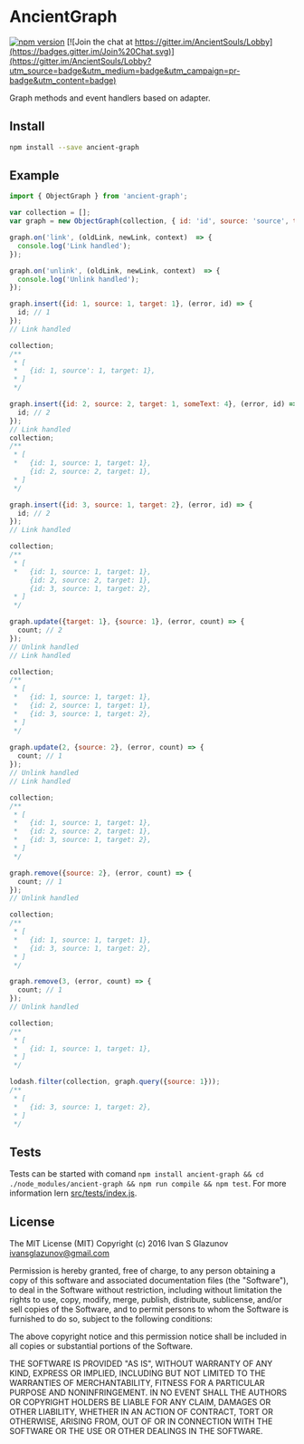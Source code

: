 # AncientGraph

[![npm version](https://badge.fury.io/js/ancient-graph.svg)](https://badge.fury.io/js/ancient-graph)
[![Join the chat at https://gitter.im/AncientSouls/Lobby](https://badges.gitter.im/Join%20Chat.svg)](https://gitter.im/AncientSouls/Lobby?utm_source=badge&utm_medium=badge&utm_campaign=pr-badge&utm_content=badge)

Graph methods and event handlers based on adapter.

## Install
```bash
npm install --save ancient-graph
```

## Example

```js
import { ObjectGraph } from 'ancient-graph';

var collection = [];
var graph = new ObjectGraph(collection, { id: 'id', source: 'source', target: 'target' });

graph.on('link', (oldLink, newLink, context)  => {
  console.log('Link handled');
});

graph.on('unlink', (oldLink, newLink, context)  => {
  console.log('Unlink handled');
});

graph.insert({id: 1, source: 1, target: 1}, (error, id) => {
  id; // 1
}); 
// Link handled

collection; 
/**
 * [
 *   {id: 1, source': 1, target: 1},
 * ]
 */

graph.insert({id: 2, source: 2, target: 1, someText: 4}, (error, id) => {
  id; // 2
});
// Link handled
collection;
/**
 * [
 *   {id: 1, source: 1, target: 1},
     {id: 2, source: 2, target: 1},
 * ]
 */ 

graph.insert({id: 3, source: 1, target: 2}, (error, id) => {
  id; // 2
});
// Link handled

collection; 
/**
 * [
 *   {id: 1, source: 1, target: 1},
     {id: 2, source: 2, target: 1},
     {id: 3, source: 1, target: 2},
 * ]
 */ 

graph.update({target: 1}, {source: 1}, (error, count) => {
  count; // 2
});
// Unlink handled
// Link handled

collection; 
/**
 * [
 *   {id: 1, source: 1, target: 1},
 *   {id: 2, source: 1, target: 1},
 *   {id: 3, source: 1, target: 2},
 * ]
 */ 
 
graph.update(2, {source: 2}, (error, count) => {
  count; // 1
});
// Unlink handled
// Link handled

collection; 
/**
 * [
 *   {id: 1, source: 1, target: 1},
 *   {id: 2, source: 2, target: 1},
 *   {id: 3, source: 1, target: 2},
 * ]
 */

graph.remove({source: 2}, (error, count) => {
  count; // 1
});
// Unlink handled

collection; 
/**
 * [
 *   {id: 1, source: 1, target: 1},
 *   {id: 3, source: 1, target: 2},
 * ]
 */ 

graph.remove(3, (error, count) => {
  count; // 1
});
// Unlink handled

collection; 
/**
 * [
 *   {id: 1, source: 1, target: 1},
 * ]
 */ 

lodash.filter(collection, graph.query({source: 1}));
/**
 * [
 *   {id: 3, source: 1, target: 2},
 * ]
 */ 

```

## Tests

Tests can be started with comand `npm install ancient-graph && cd ./node_modules/ancient-graph && npm run compile && npm test`. For more information lern [src/tests/index.js](https://github.com/AncientSouls/Graph/blob/master/src/tests/index.js).

## License

The MIT License (MIT)
Copyright (c) 2016 Ivan S Glazunov <ivansglazunov@gmail.com>

Permission is hereby granted, free of charge, to any person obtaining a copy of this software and associated documentation files (the "Software"), to deal in the Software without restriction, including without limitation the rights to use, copy, modify, merge, publish, distribute, sublicense, and/or sell copies of the Software, and to permit persons to whom the Software is furnished to do so, subject to the following conditions:

The above copyright notice and this permission notice shall be included in all copies or substantial portions of the Software.

THE SOFTWARE IS PROVIDED "AS IS", WITHOUT WARRANTY OF ANY KIND, EXPRESS OR IMPLIED, INCLUDING BUT NOT LIMITED TO THE WARRANTIES OF MERCHANTABILITY, FITNESS FOR A PARTICULAR PURPOSE AND NONINFRINGEMENT. IN NO EVENT SHALL THE AUTHORS OR COPYRIGHT HOLDERS BE LIABLE FOR ANY CLAIM, DAMAGES OR OTHER LIABILITY, WHETHER IN AN ACTION OF CONTRACT, TORT OR OTHERWISE, ARISING FROM, OUT OF OR IN CONNECTION WITH THE SOFTWARE OR THE USE OR OTHER DEALINGS IN THE SOFTWARE.
